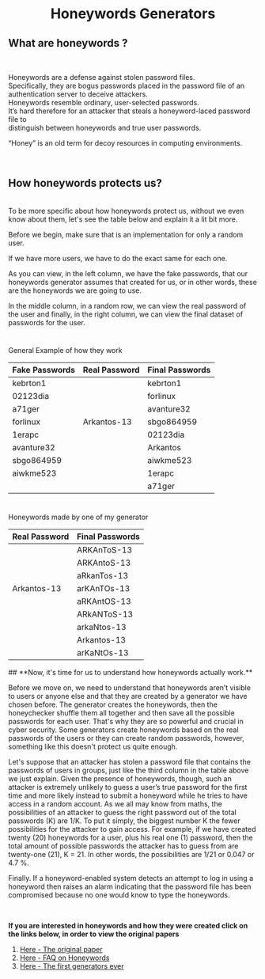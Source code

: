 <h1 align="center">Honeywords Generators</h1>

## **What	are	honeywords ?**
<br>

Honeywords	are	a	defense	against	stolen	password	files.	
Specifically,	they are	bogus	passwords	placed	in	the	password	file	of	an	authentication	server to	deceive	attackers.	
Honeywords resemble	ordinary,	user-selected	passwords.	
It’s hard	therefore	for	an	attacker	that steals	a	honeyword-laced password	file	to	
distinguish	between	honeywords	and	true user passwords.	

“Honey” is	an	old	term for	decoy	resources in	computing	environments.	

<br>


## **How honeywords protects us?**

<br>
To be more specific about how honeywords protect us, without we even know about them, let's see the table below and explain it a lit bit more.

Before we begin, make sure that is an implementation for only a random user. 

If we have more users, we have to do the exact same for each one.

As you can view, in the left column, we have the fake passwords, that our honeywords generator assumes that created for us, or in other words, these are the honeywords we are going to use.

In the middle column, in a random row, we can view the real password of the user and finally, in the right column, we can view the final dataset of passwords for the user.

#### <h1 align="center">
General Example of how they work
  
Fake Passwords | Real Password | Final Passwords
------------   | ------------  | ------------ |
kebrton1       |               |    kebrton1  |
02123dia       |               |    forlinux  |
a71ger         |               |    avanture32|
forlinux       | Arkantos-13   |    sbgo864959|
1erapc         |               |    02123dia  |
avanture32     |               |    Arkantos  |
sbgo864959     |               |    aiwkme523 |
aiwkme523      |               |    1erapc    |
   <br>        |      <br>     |    a71ger    |
  
</h1>

#### <h1 align="center">
Honeywords made by one of my generator
  
|Real Password  | Final Passwords |
| ------------  | ------------    |
|     <br>      |    ARKAnToS-13  |
|     <br>      |    ARKAntoS-13  |
|     <br>      |    aRkanTos-13  |
|  Arkantos-13  |    arKAnTOs-13  |
|    <br>       |    aRKAntOS-13  |
|    <br>       |   ARkANToS-13   |
|    <br>       |   arkaNtos-13   |
|    <br>       |   Arkantos-13   |
|    <br>       |   arKaNtOs-13   |
  
</h1>
## **Now, it's time for us to understand how honeywords actually work.**
<br>

Before we move on, we need to understand that honeywords aren’t visible to users or anyone else and that they are created by a generator we have chosen before. 
The generator creates the honeywords, then the honeychecker shuffle them all together and then save all the possible passwords for each user.
That's why they are so powerful and crucial in cyber security.
Some generators create honeywords based on the real passwords of the users or they can create random passwords, however, something like this doesn't protect us quite enough.


Let's suppose that an attacker has stolen a password file that contains the passwords of users in groups, just like the third column in the table above we just explain. 
Given the presence of honeywords, though, such an attacker is extremely unlikely to guess a user’s true password for the first time and more likely instead to submit a honeyword while he tries to have access in a random account. 
As we all may know from maths, the possibilities of an attacker to guess the right password out of the total passwords (K) are 1/K. 
To put it simply, the biggest number K the fewer possibilities for the attacker to gain access.
For example, if we have created twenty (20) honeywords for a user, plus his real one (1) password, then the total amount of possible passwords the attacker has to guess from are twenty-one (21), K = 21. 
In other words, the possibilities are 1/21 or 0.047 or 4.7 %.


Finally. If a honeyword-enabled system detects an attempt to log in using a honeyword then raises an alarm indicating that the password file has been compromised because no one would know to type the honeywords.


<br>

**If you are interested in honeywords and how they were created click on the links below, in order to view the original papers**

1.  [Here - The original paper](https://people.csail.mit.edu/rivest/pubs/JR13.pdf)
2.  [Here - FAQ on Honeywords](https://people.csail.mit.edu/rivest/honeywords/faq.pdf)
3.  [Here - The first generators ever](https://people.csail.mit.edu/rivest/honeywords/gen.py)
